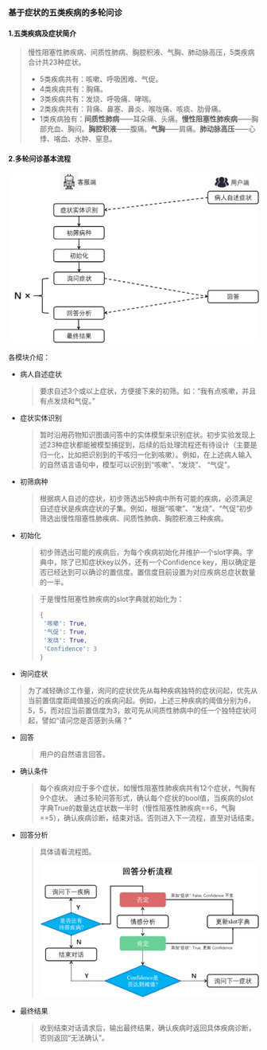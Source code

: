 ### 基于症状的五类疾病的多轮问诊

#### 1.五类疾病及症状简介

> 慢性阻塞性肺疾病、间质性肺病、胸腔积液、气胸、肺动脉高压，5类疾病合计共23种症状。
>
> - 5类疾病共有：咳嗽、呼吸困难、气促。
> - 4类疾病共有：胸痛。
> - 3类疾病共有：发烧、呼吸痛、哮喘。
> - 2类疾病共有：背痛、鼻塞、鼻炎、喉咙痛、咳痰、肋骨痛。
> - 1类疾病独有：**间质性肺病**——耳朵痛、头痛。**慢性阻塞性肺疾病**——胸部充血、胸闷。**胸腔积液**——腹痛。**气胸**——肩痛。**肺动脉高压**——心悸、咯血、水肿、窒息。

#### 2.多轮问诊基本流程

![图片示例](images/pic1.png)

各模块介绍：

- 病人自述症状

  > 要求自述3个或以上症状，方便接下来的初筛。如：“我有点咳嗽，并且有点发烧和气促。”

- 症状实体识别

  > 暂时沿用药物知识图谱问答中的实体模型来识别症状。初步实验发现上述23种症状都能被模型捕捉到，后续的后处理流程还有待设计（主要是归一化，比如把识别到的干咳归一化到咳嗽）。例如，在上述病人输入的自然语言语句中，模型可以识别到“咳嗽”、“发烧”、 “气促”。

- 初筛病种

  > 根据病人自述的症状，初步筛选出5种病中所有可能的疾病，必须满足自述症状是疾病症状的子集。例如，根据“咳嗽”、“发烧”、“气促”初步筛选出慢性阻塞性肺疾病、间质性肺病、胸腔积液三种疾病。

- 初始化

  > 初步筛选出可能的疾病后，为每个疾病初始化并维护一个slot字典。字典中，除了已知症状key以外，还有一个Confidence key，用以确定是否已经达到可以确诊的置信度。置信度目前设置为对应疾病总症状数量的一半。
  
  >
  > 于是慢性阻塞性肺疾病的slot字典就初始化为：
  > 
  > ```python
  > {
  >  '咳嗽': True, 
  >  '气促': True, 
  >  '发烧': True, 
  >  'Confidence': 3
  > }
  > ```
  
- 询问症状
  
> 为了减轻确诊工作量，询问的症状优先从每种疾病独特的症状问起，优先从当前置信度距阈值接近的疾病问起。例如，上述三种疾病的阈值分别为6，5，5，而对应当前置信度为3，故可先从间质性肺病中的任一个独特症状问起，譬如“请问您是否感到头痛？”
  
- 回答

  > 用户的自然语言回答。

- 确认条件
  > 每个疾病对应于多个症状，如慢性阻塞性肺疾病共有12个症状，气胸有9个症状。
  > 通过多轮问答形式，确认每个症状的bool值，当疾病的slot字典True的数量达症状数一半时（慢性阻塞性肺疾病==6，气胸==5），确认疾病诊断，结束对话。否则进入下一流程，直至对话结束。

- 回答分析

  > 具体请看流程图。
  >
  > ![流程图](images/pic2.png)

- 最终结果

  > 收到结束对话请求后，输出最终结果，确认疾病时返回具体疾病诊断，否则返回“无法确认”。

